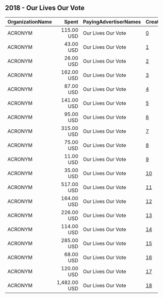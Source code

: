 ## 2018 - Our Lives Our Vote 
|OrganizationName|Spent|PayingAdvertiserNames|CreativeUrls|Impressions|Genders|AgeBrackets|CountryCodes|BillingAddresses|CandidateBallotInformation|
|:---|---:|:---|:---|---:|:---|:---|:---|:---|:---|
|ACRONYM|115.00 USD|Our Lives Our Vote|[0](https://www.snap.com/political-ads/asset/e1b1d0b252522836ab942422a7cd3065f87f9f9996ffd9a462c54c3e81f39048?mediaType=png)|37,149||18-28|united states|US||
|ACRONYM|43.00 USD|Our Lives Our Vote|[1](https://www.snap.com/political-ads/asset/e1b1d0b252522836ab942422a7cd3065f87f9f9996ffd9a462c54c3e81f39048?mediaType=png)|13,199||18-28|united states|US||
|ACRONYM|26.00 USD|Our Lives Our Vote|[2](https://www.snap.com/political-ads/asset/e1b1d0b252522836ab942422a7cd3065f87f9f9996ffd9a462c54c3e81f39048?mediaType=png)|8,082||18-28|united states|US||
|ACRONYM|162.00 USD|Our Lives Our Vote|[3](https://www.snap.com/political-ads/asset/108fe3903c1b2dfe48a7d9fa34c6f98f44dd4a29bde3baae71dd6a68d82e5c76?mediaType=png)|51,130||18-28|united states|US||
|ACRONYM|87.00 USD|Our Lives Our Vote|[4](https://www.snap.com/political-ads/asset/108fe3903c1b2dfe48a7d9fa34c6f98f44dd4a29bde3baae71dd6a68d82e5c76?mediaType=png)|23,414||18-28|united states|US||
|ACRONYM|141.00 USD|Our Lives Our Vote|[5](https://www.snap.com/political-ads/asset/e1b1d0b252522836ab942422a7cd3065f87f9f9996ffd9a462c54c3e81f39048?mediaType=png)|44,726||18-28|united states|US||
|ACRONYM|95.00 USD|Our Lives Our Vote|[6](https://www.snap.com/political-ads/asset/e1b1d0b252522836ab942422a7cd3065f87f9f9996ffd9a462c54c3e81f39048?mediaType=png)|29,772||18-28|united states|US||
|ACRONYM|315.00 USD|Our Lives Our Vote|[7](https://www.snap.com/political-ads/asset/e1b1d0b252522836ab942422a7cd3065f87f9f9996ffd9a462c54c3e81f39048?mediaType=png)|93,493||18-28|united states|US||
|ACRONYM|75.00 USD|Our Lives Our Vote|[8](https://www.snap.com/political-ads/asset/108fe3903c1b2dfe48a7d9fa34c6f98f44dd4a29bde3baae71dd6a68d82e5c76?mediaType=png)|26,372||18-28|united states|US||
|ACRONYM|11.00 USD|Our Lives Our Vote|[9](https://www.snap.com/political-ads/asset/e1b1d0b252522836ab942422a7cd3065f87f9f9996ffd9a462c54c3e81f39048?mediaType=png)|3,309||18-28|united states|US||
|ACRONYM|35.00 USD|Our Lives Our Vote|[10](https://www.snap.com/political-ads/asset/108fe3903c1b2dfe48a7d9fa34c6f98f44dd4a29bde3baae71dd6a68d82e5c76?mediaType=png)|10,727||18-28|united states|US||
|ACRONYM|517.00 USD|Our Lives Our Vote|[11](https://www.snap.com/political-ads/asset/68ddeb717d9f9b4d2d58a13c57b38bbd10855d935923e34cf49a0f444b939772?mediaType=mp4)|154,532||18-28|united states|US||
|ACRONYM|164.00 USD|Our Lives Our Vote|[12](https://www.snap.com/political-ads/asset/108fe3903c1b2dfe48a7d9fa34c6f98f44dd4a29bde3baae71dd6a68d82e5c76?mediaType=png)|56,566||18-28|united states|US||
|ACRONYM|226.00 USD|Our Lives Our Vote|[13](https://www.snap.com/political-ads/asset/108fe3903c1b2dfe48a7d9fa34c6f98f44dd4a29bde3baae71dd6a68d82e5c76?mediaType=png)|69,710||18-28|united states|US||
|ACRONYM|114.00 USD|Our Lives Our Vote|[14](https://www.snap.com/political-ads/asset/108fe3903c1b2dfe48a7d9fa34c6f98f44dd4a29bde3baae71dd6a68d82e5c76?mediaType=png)|35,663||18-28|united states|US||
|ACRONYM|285.00 USD|Our Lives Our Vote|[15](https://www.snap.com/political-ads/asset/e1b1d0b252522836ab942422a7cd3065f87f9f9996ffd9a462c54c3e81f39048?mediaType=png)|83,035||18-28|united states|US||
|ACRONYM|68.00 USD|Our Lives Our Vote|[16](https://www.snap.com/political-ads/asset/e1b1d0b252522836ab942422a7cd3065f87f9f9996ffd9a462c54c3e81f39048?mediaType=png)|17,305||18-28|united states|US||
|ACRONYM|120.00 USD|Our Lives Our Vote|[17](https://www.snap.com/political-ads/asset/108fe3903c1b2dfe48a7d9fa34c6f98f44dd4a29bde3baae71dd6a68d82e5c76?mediaType=png)|32,390||18-28|united states|US||
|ACRONYM|1,482.00 USD|Our Lives Our Vote|[18](https://www.snap.com/political-ads/asset/ff78549ac6534755a4374224fe42629332d24b07ae1759fe0d3eb111e4cd30d2?mediaType=mp4)|415,129||18-28|united states|US||
